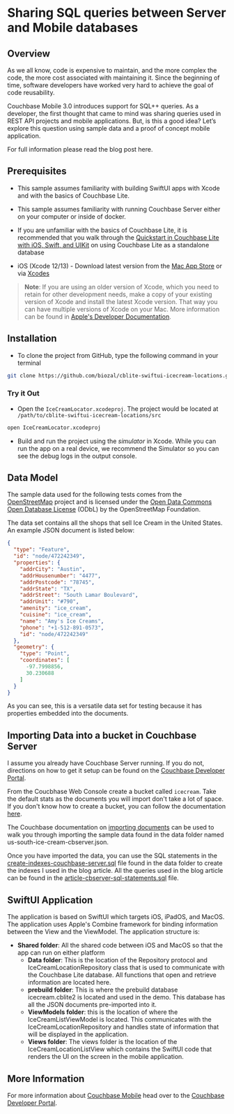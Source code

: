 # Sharing SQL queries between Server and Mobile databases 

## Overview 
As we all know, code is expensive to maintain, and the more complex the code, the more cost associated with maintaining it.  Since the beginning of time, software developers have worked very hard to achieve the goal of code reusability. 

Couchbase Mobile 3.0 introduces support for SQL++ queries. As a developer, the first thought that came to mind was sharing queries used in REST API projects and mobile applications. But, is this a good idea? Let’s explore this question using sample data and a proof of concept mobile application.

For full information please read the blog post here.

## Prerequisites

* This sample assumes familiarity with building SwiftUI apps with Xcode and with the basics of Couchbase Lite.

* This sample assumes familiarity with running Couchbase Server either on your computer or inside of docker.

* If you are unfamiliar with the basics of Couchbase Lite, it is recommended that you walk through the <a target="_blank" rel="noopener noreferrer" href="https://developer.couchbase.com/tutorial-quickstart-ios-uikit-basic">Quickstart in Couchbase Lite with iOS, Swift, and UIKit</a> on using Couchbase Lite as a standalone database

* iOS (Xcode 12/13) - Download latest version from the <a target="_blank" rel="noopener noreferrer" href="https://itunes.apple.com/us/app/xcode/id497799835?mt=12">Mac App Store</a> or via <a target="_blank" rel="noopener noreferrer" href="https://github.com/RobotsAndPencils/XcodesApp">Xcodes</a>
> **Note**: If you are using an older version of Xcode, which you need to retain for other development needs, make a copy of your existing version of Xcode and install the latest Xcode version.  That way you can have multiple versions of Xcode on your Mac.  More information can be found in [Apple's Developer Documentation](https://developer.apple.com/library/archive/technotes/tn2339/_index.html#//apple_ref/doc/uid/DTS40014588-CH1-I_HAVE_MULTIPLE_VERSIONS_OF_XCODE_INSTALLED_ON_MY_MACHINE__WHAT_VERSION_OF_XCODE_DO_THE_COMMAND_LINE_TOOLS_CURRENTLY_USE_).

## Installation


* To clone the project from GitHub, type the following command in your terminal

```bash
git clone https://github.com/biozal/cblite-swiftui-icecream-locations.git
```
### Try it Out

* Open the `IceCreamLocator.xcodeproj`. The project would be located at ` /path/to/cblite-swiftui-icecream-locations/src`

```bash
open IceCreamLocator.xcodeproj
```

* Build and run the project using the _simulator_ in Xcode. While you can run the app on a real device, we recommend the Simulator so you can see the debug logs in the output console.

## Data Model

The sample data used for the following tests comes from the [OpenStreetMap](https://www.openstreetmap.org/#map=5/38.007/-95.844) project and is licensed under the [Open Data Commons Open Database License](https://wiki.osmfoundation.org/wiki/Terms_of_Use) (ODbL) by the OpenStreetMap Foundation.  

The data set contains all the shops that sell Ice Cream in the United States.  An example JSON document is listed below:

```json
{
  "type": "Feature",
  "id": "node/472242349",
  "properties": {
    "addrCity": "Austin",
    "addrHousenumber": "4477",
    "addrPostcode": "78745",
    "addrState": "TX",
    "addrStreet": "South Lamar Boulevard",
    "addrUnit": "#790",
    "amenity": "ice_cream",
    "cuisine": "ice_cream",
    "name": "Amy's Ice Creams",
    "phone": "+1-512-891-0573",
    "id": "node/472242349"
  },
  "geometry": {
    "type": "Point",
    "coordinates": [
      -97.7998856,
      30.230688
    ]
  }
}
```

As you can see, this is a versatile data set for testing because it has properties embedded into the documents.

## Importing Data into a bucket in Couchbase Server

I assume you already have Couchbase Server running.  If you do not, directions on how to get it setup can be found on the [Couchbase Developer Portal](https://developer.couchbase.com/tutorial-couchbase-installation-options).

From the Coucbhase Web Console create a bucket called `icecream`.  Take the default stats as the documents you will import don't take a lot of space.  If you don't know how to create a bucket, you can follow the documentation [here](https://docs.couchbase.com/server/current/manage/manage-buckets/create-bucket.html).  

The Couchbase documentation on [importing documents](https://docs.couchbase.com/server/current/manage/import-documents/import-documents.html) can be used to walk you through importing the sample data found in the data folder named us-south-ice-cream-cbserver.json.  

Once you have imported the data, you can use the SQL statements in the [create-indexes-couchbase-server.sql](data/create-indexes-couchbase-server.sql) file found in the data folder to create the indexes I used in the blog article.  All the queries used in the blog article can be found in the [article-cbserver-sql-statements.sql](data/article-cbserver-sql-statements.sql) file.

## SwiftUI Application 

The application is based on SwiftUI which targets iOS, iPadOS, and MacOS.  The application uses Apple's Combine framework for binding information between the View and the ViewModel.  The application structure is:

- **Shared folder**:  All the shared code between iOS and MacOS so that the app can run on either platform
  - **Data folder**:  This is the location of the Repository protocol and IceCreamLocationRepository class that is used to communicate with the Couchbase Lite database.  All functions that open and retrieve information are located here.
  - **prebuild folder**:  This is where the prebuild database icecream.cblite2 is located and used in the demo.   This database has all the JSON documents pre-imported into it.
  - **ViewModels folder**: this is the location of where the IceCreamListViewModel is located.  This communicates with the IceCreamLocationRepository and handles state of information that will be displayed in the application.
  - **Views folder**:  The views folder is the location of the IceCreamLocationListView which contains the SwiftUI code that renders the UI on the screen in the mobile application. 

## More Information 

For more information about [Couchbase Mobile](https://www.couchbase.com/products/mobile) head over to the [Couchbase Developer Portal](https://developer.couchbase.com/mobile/).

